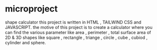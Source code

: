 # microproject
 shape calculator
 this project is written in HTML , TAILWIND CSS and JAVASCRIPT.
 the motive of this project is to create a calculator where you can find the various parameter like area , perimeter , total surface area  of 2D & 3D shapes like square , rectangle , triange , circle , cube , cubiod , cylinder and sphere.